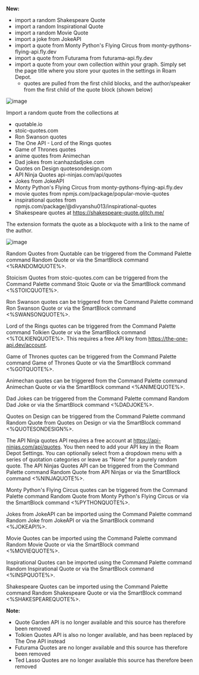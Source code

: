 **New:**
- import a random Shakespeare Quote
- import a random Inspirational Quote
- import a random Movie Quote
- import a joke from JokeAPI
- import a quote from Monty Python's Flying Circus from monty-pythons-flying-api.fly.dev
- import a quote from Futurama from futurama-api.fly.dev
- import a quote from your own collection within your graph. Simply set the page title where you store your quotes in the settings in Roam Depot.
  - quotes are pulled from the first child blocks, and the author/speaker from the first child of the quote block (shown below)

![image](https://user-images.githubusercontent.com/6857790/223036619-e0237ff0-bf4a-4d4a-a8b3-8b7894aa92df.png)

Import a random quote from the collections at 
- quotable.io 
- stoic-quotes.com
- Ron Swanson quotes
- The One API - Lord of the Rings quotes
- Game of Thrones quotes
- anime quotes from Animechan
- Dad jokes from icanhazdadjoke.com
- Quotes on Design quotesondesign.com
- API Ninja Quotes api-ninjas.com/api/quotes
- Jokes from JokeAPI
- Monty Python's Flying Circus from monty-pythons-flying-api.fly.dev
- movie quotes from npmjs.com/package/popular-movie-quotes
- inspirational quotes from npmjs.com/package/@divyanshu013/inspirational-quotes
- Shakespeare quotes at https://shakespeare-quote.glitch.me/

The extension formats the quote as a blockquote with a link to the name of the author.

![image](https://user-images.githubusercontent.com/6857790/181698189-dff64a9b-a445-41fc-a10c-9283a35f7ce7.png)

Random Quotes from Quotable can be triggered from the Command Palette command Random Quote or via the SmartBlock command <%RANDOMQUOTE%>.

Stoicism Quotes from stoic-quotes.com can be triggered from the Command Palette command Stoic Quote or via the SmartBlock command <%STOICQUOTE%>.

Ron Swanson quotes can be triggered from the Command Palette command Ron Swanson Quote or via the SmartBlock command <%SWANSONQUOTE%>.

Lord of the Rings quotes can be triggered from the Command Palette command Tolkien Quote or via the SmartBlock command <%TOLKIENQUOTE%>. This requires a free API key from https://the-one-api.dev/account.

Game of Thrones quotes can be triggered from the Command Palette command Game of Thrones Quote or via the SmartBlock command <%GOTQUOTE%>.

Animechan quotes can be triggered from the Command Palette command Animechan Quote or via the SmartBlock command <%ANIMEQUOTE%>.

Dad Jokes can be triggered from the Command Palette command Random Dad Joke or via the SmartBlock command <%DADJOKE%>.

Quotes on Design can be triggered from the Command Palette command Random Quote from Quotes on Design or via the SmartBlock command <%QUOTESONDESIGN%>.

The API Ninja quotes API requires a free account at https://api-ninjas.com/api/quotes. You then need to add your API key in the Roam Depot Settings. You can optionally select from a dropdown menu with a series of quotation categories or leave as "None" for a purely random quote. The API Ninjas Quotes API can be triggered from the Command Palette command Random Quote from API Ninjas or via the SmartBlock command <%NINJAQUOTE%>.

Monty Python's Flying Circus quotes can be triggered from the Command Palette command Random Quote from Monty Python's Flying Circus or via the SmartBlock command <%PYTHONQUOTE%>.

Jokes from JokeAPI can be imported using the Command Palette command Random Joke from JokeAPI or via the SmartBlock command <%JOKEAPI%>.

Movie Quotes can be imported using the Command Palette command Random Movie Quote or via the SmartBlock command <%MOVIEQUOTE%>.

Inspirational Quotes can be imported using the Command Palette command Random Inspirational Quote or via the SmartBlock command <%INSPQUOTE%>.

Shakespeare Quotes can be imported using the Command Palette command Random Shakespeare Quote or via the SmartBlock command <%SHAKESPEAREQUOTE%>.

**Note:**
- Quote Garden API is no longer available and this source has therefore been removed
- Tolkien Quotes API is also no longer available, and has been replaced by The One API instead
- Futurama Quotes are no longer available and this source has therefore been removed
- Ted Lasso Quotes are no longer available this source has therefore been removed 
